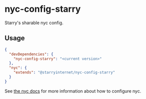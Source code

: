 # nyc-config-starry

Starry's sharable nyc config.

## Usage

```json
{
  "devDependencies": {
    "nyc-config-starry": "<current version>"
  },
  "nyc": {
    "extends": "@starryinternet/nyc-config-starry"
  }
}
```

See [the nyc docs](https://www.npmjs.com/package/nyc#adding-your-overrides) for more information about how to configure nyc.
